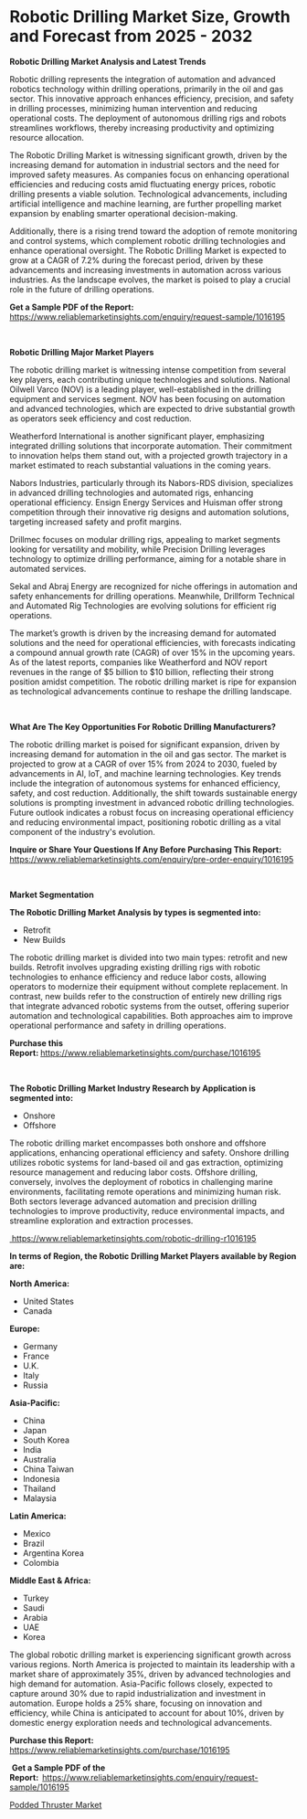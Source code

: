 <p><h1>Robotic Drilling Market Size, Growth and Forecast from 2025 - 2032</h1></p><p><strong>Robotic Drilling Market Analysis and Latest Trends</strong></p>
<p><p>Robotic drilling represents the integration of automation and advanced robotics technology within drilling operations, primarily in the oil and gas sector. This innovative approach enhances efficiency, precision, and safety in drilling processes, minimizing human intervention and reducing operational costs. The deployment of autonomous drilling rigs and robots streamlines workflows, thereby increasing productivity and optimizing resource allocation.</p><p>The Robotic Drilling Market is witnessing significant growth, driven by the increasing demand for automation in industrial sectors and the need for improved safety measures. As companies focus on enhancing operational efficiencies and reducing costs amid fluctuating energy prices, robotic drilling presents a viable solution. Technological advancements, including artificial intelligence and machine learning, are further propelling market expansion by enabling smarter operational decision-making.</p><p>Additionally, there is a rising trend toward the adoption of remote monitoring and control systems, which complement robotic drilling technologies and enhance operational oversight. The Robotic Drilling Market is expected to grow at a CAGR of 7.2% during the forecast period, driven by these advancements and increasing investments in automation across various industries. As the landscape evolves, the market is poised to play a crucial role in the future of drilling operations.</p></p>
<p><strong>Get a Sample PDF of the Report:&nbsp;</strong> <a href="https://www.reliablemarketinsights.com/enquiry/request-sample/1016195?utm_campaign=3361&utm_medium=2&utm_source=Github&utm_content=ia&utm_term=10042025&utm_id=robotic-drilling">https://www.reliablemarketinsights.com/enquiry/request-sample/1016195</a></p>
<p>&nbsp;</p>
<p><strong>Robotic Drilling Major Market Players</strong></p>
<p><p>The robotic drilling market is witnessing intense competition from several key players, each contributing unique technologies and solutions. National Oilwell Varco (NOV) is a leading player, well-established in the drilling equipment and services segment. NOV has been focusing on automation and advanced technologies, which are expected to drive substantial growth as operators seek efficiency and cost reduction. </p><p>Weatherford International is another significant player, emphasizing integrated drilling solutions that incorporate automation. Their commitment to innovation helps them stand out, with a projected growth trajectory in a market estimated to reach substantial valuations in the coming years.</p><p>Nabors Industries, particularly through its Nabors-RDS division, specializes in advanced drilling technologies and automated rigs, enhancing operational efficiency. Ensign Energy Services and Huisman offer strong competition through their innovative rig designs and automation solutions, targeting increased safety and profit margins.</p><p>Drillmec focuses on modular drilling rigs, appealing to market segments looking for versatility and mobility, while Precision Drilling leverages technology to optimize drilling performance, aiming for a notable share in automated services.</p><p>Sekal and Abraj Energy are recognized for niche offerings in automation and safety enhancements for drilling operations. Meanwhile, Drillform Technical and Automated Rig Technologies are evolving solutions for efficient rig operations.</p><p>The market’s growth is driven by the increasing demand for automated solutions and the need for operational efficiencies, with forecasts indicating a compound annual growth rate (CAGR) of over 15% in the upcoming years. As of the latest reports, companies like Weatherford and NOV report revenues in the range of $5 billion to $10 billion, reflecting their strong position amidst competition. The robotic drilling market is ripe for expansion as technological advancements continue to reshape the drilling landscape.</p></p>
<p>&nbsp;</p>
<p><strong>What Are The Key Opportunities For Robotic Drilling Manufacturers?</strong></p>
<p><p>The robotic drilling market is poised for significant expansion, driven by increasing demand for automation in the oil and gas sector. The market is projected to grow at a CAGR of over 15% from 2024 to 2030, fueled by advancements in AI, IoT, and machine learning technologies. Key trends include the integration of autonomous systems for enhanced efficiency, safety, and cost reduction. Additionally, the shift towards sustainable energy solutions is prompting investment in advanced robotic drilling technologies. Future outlook indicates a robust focus on increasing operational efficiency and reducing environmental impact, positioning robotic drilling as a vital component of the industry's evolution.</p></p>
<p><strong>Inquire or Share Your Questions If Any Before Purchasing This Report:</strong> <a href="https://www.reliablemarketinsights.com/enquiry/pre-order-enquiry/1016195?utm_campaign=3361&utm_medium=2&utm_source=Github&utm_content=ia&utm_term=10042025&utm_id=robotic-drilling">https://www.reliablemarketinsights.com/enquiry/pre-order-enquiry/1016195</a></p>
<p>&nbsp;</p>
<p><strong>Market Segmentation</strong></p>
<p><strong>The Robotic Drilling Market Analysis by types is segmented into:</strong></p>
<p><ul><li>Retrofit</li><li>New Builds</li></ul></p>
<p><p>The robotic drilling market is divided into two main types: retrofit and new builds. Retrofit involves upgrading existing drilling rigs with robotic technologies to enhance efficiency and reduce labor costs, allowing operators to modernize their equipment without complete replacement. In contrast, new builds refer to the construction of entirely new drilling rigs that integrate advanced robotic systems from the outset, offering superior automation and technological capabilities. Both approaches aim to improve operational performance and safety in drilling operations.</p></p>
<p><strong>Purchase this Report:&nbsp;</strong><a href="https://www.reliablemarketinsights.com/purchase/1016195?utm_campaign=3361&utm_medium=2&utm_source=Github&utm_content=ia&utm_term=10042025&utm_id=robotic-drilling">https://www.reliablemarketinsights.com/purchase/1016195</a></p>
<p>&nbsp;</p>
<p><strong>The Robotic Drilling Market Industry Research by Application is segmented into:</strong></p>
<p><ul><li>Onshore</li><li>Offshore</li></ul></p>
<p><p>The robotic drilling market encompasses both onshore and offshore applications, enhancing operational efficiency and safety. Onshore drilling utilizes robotic systems for land-based oil and gas extraction, optimizing resource management and reducing labor costs. Offshore drilling, conversely, involves the deployment of robotics in challenging marine environments, facilitating remote operations and minimizing human risk. Both sectors leverage advanced automation and precision drilling technologies to improve productivity, reduce environmental impacts, and streamline exploration and extraction processes.</p></p>
<p><a href="https://www.reliablemarketinsights.com/robotic-drilling-r1016195?utm_campaign=3361&utm_medium=2&utm_source=Github&utm_content=ia&utm_term=10042025&utm_id=robotic-drilling">&nbsp;https://www.reliablemarketinsights.com/robotic-drilling-r1016195</a></p>
<p><strong>In terms of Region, the Robotic Drilling Market Players available by Region are:</strong></p>
<p>
    <p> <strong> North America: </strong>
        <ul>
            <li>United States</li>
            <li>Canada</li>
        </ul>
        </p> 
    <p> <strong> Europe: </strong>
        <ul>
            <li>Germany</li>
            <li>France</li>
            <li>U.K.</li>
            <li>Italy</li>
            <li>Russia</li>
        </ul>
        </p> 
    <p> <strong> Asia-Pacific: </strong>
        <ul>
            <li>China</li>
            <li>Japan</li>
            <li>South Korea</li>
            <li>India</li>
            <li>Australia</li>
            <li>China Taiwan</li>
            <li>Indonesia</li>
            <li>Thailand</li>
            <li>Malaysia</li>
        </ul>
        </p> 
    <p> <strong> Latin America: </strong>
        <ul>
            <li>Mexico</li>
            <li>Brazil</li>
            <li>Argentina Korea</li>
            <li>Colombia</li>
        </ul>
        </p> 
    <p> <strong> Middle East & Africa: </strong>
        <ul>
            <li>Turkey</li>
            <li>Saudi</li>
            <li>Arabia</li>
            <li>UAE</li>
            <li>Korea</li>
        </ul>
    </p>
    </p>
<p><p>The global robotic drilling market is experiencing significant growth across various regions. North America is projected to maintain its leadership with a market share of approximately 35%, driven by advanced technologies and high demand for automation. Asia-Pacific follows closely, expected to capture around 30% due to rapid industrialization and investment in automation. Europe holds a 25% share, focusing on innovation and efficiency, while China is anticipated to account for about 10%, driven by domestic energy exploration needs and technological advancements.</p></p>
<p><strong>Purchase this Report: </strong><a href="https://www.reliablemarketinsights.com/purchase/1016195?utm_campaign=3361&utm_medium=2&utm_source=Github&utm_content=ia&utm_term=10042025&utm_id=robotic-drilling">https://www.reliablemarketinsights.com/purchase/1016195</a></p>
<p>&nbsp;<strong>Get a Sample PDF of the Report:&nbsp;&nbsp;</strong><a href="https://www.reliablemarketinsights.com/enquiry/request-sample/1016195?utm_campaign=3361&utm_medium=2&utm_source=Github&utm_content=ia&utm_term=10042025&utm_id=robotic-drilling">https://www.reliablemarketinsights.com/enquiry/request-sample/1016195</a></p>
<p><strong></strong></p>
<p><p><a href="https://github.com/bhatttutty2p/Market-Research-Report-List-1/blob/main/podded-thruster-market.md?utm_campaign=3361&utm_medium=2&utm_source=Github&utm_content=ia&utm_term=10042025&utm_id=robotic-drilling">Podded Thruster Market</a></p></p>